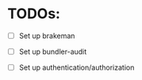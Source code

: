 # TODOs:

- [ ] Set up brakeman
- [ ] Set up bundler-audit
- [ ] Set up authentication/authorization

